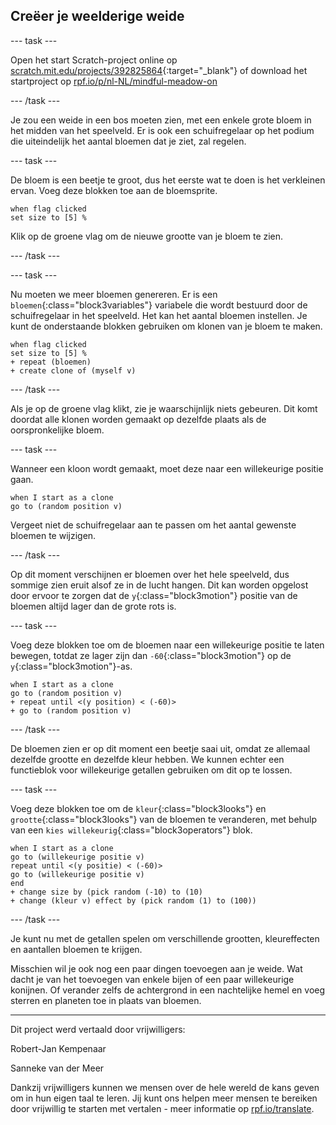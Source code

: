 ## Creëer je weelderige weide

--- task ---

Open het start Scratch-project online op [scratch.mit.edu/projects/392825864](https://scratch.mit.edu/projects/392825864){:target="_blank"} of download het startproject op [rpf.io/p/nl-NL/mindful-meadow-on](https://rpf.io/p/nl-NL/mindful-meadow-go)

--- /task ---

Je zou een weide in een bos moeten zien, met een enkele grote bloem in het midden van het speelveld. Er is ook een schuifregelaar op het podium die uiteindelijk het aantal bloemen dat je ziet, zal regelen.

--- task ---

De bloem is een beetje te groot, dus het eerste wat te doen is het verkleinen ervan. Voeg deze blokken toe aan de bloemsprite.

```blocks3
when flag clicked
set size to [5] %
```

Klik op de groene vlag om de nieuwe grootte van je bloem te zien.

--- /task ---

--- task ---

Nu moeten we meer bloemen genereren. Er is een `bloemen`{:class="block3variables"} variabele die wordt bestuurd door de schuifregelaar in het speelveld. Het kan het aantal bloemen instellen. Je kunt de onderstaande blokken gebruiken om klonen van je bloem te maken.

```blocks3
when flag clicked
set size to [5] %
+ repeat (bloemen)
+ create clone of (myself v)
```

--- /task ---

Als je op de groene vlag klikt, zie je waarschijnlijk niets gebeuren. Dit komt doordat alle klonen worden gemaakt op dezelfde plaats als de oorspronkelijke bloem.

--- task ---

Wanneer een kloon wordt gemaakt, moet deze naar een willekeurige positie gaan.

```blocks3
when I start as a clone
go to (random position v)
```

Vergeet niet de schuifregelaar aan te passen om het aantal gewenste bloemen te wijzigen.

--- /task ---

Op dit moment verschijnen er bloemen over het hele speelveld, dus sommige zien eruit alsof ze in de lucht hangen. Dit kan worden opgelost door ervoor te zorgen dat de `y`{:class="block3motion"} positie van de bloemen altijd lager dan de grote rots is.

--- task ---

Voeg deze blokken toe om de bloemen naar een willekeurige positie te laten bewegen, totdat ze lager zijn dan `-60`{:class="block3motion"} op de `y`{:class="block3motion"}-as.

```blocks3
when I start as a clone
go to (random position v)
+ repeat until <(y position) < (-60)>
+ go to (random position v)
```

--- /task ---

De bloemen zien er op dit moment een beetje saai uit, omdat ze allemaal dezelfde grootte en dezelfde kleur hebben. We kunnen echter een functieblok voor willekeurige getallen gebruiken om dit op te lossen.

--- task ---

Voeg deze blokken toe om de `kleur`{:class="block3looks"} en `grootte`{:class="block3looks"} van de bloemen te veranderen, met behulp van een `kies willekeurig`{:class="block3operators"} blok.

```blocks3
when I start as a clone
go to (willekeurige positie v)
repeat until <(y positie) < (-60)>
go to (willekeurige positie v)
end
+ change size by (pick random (-10) to (10)
+ change (kleur v) effect by (pick random (1) to (100))
```

--- /task ---

Je kunt nu met de getallen spelen om verschillende grootten, kleureffecten en aantallen bloemen te krijgen.

Misschien wil je ook nog een paar dingen toevoegen aan je weide. Wat dacht je van het toevoegen van enkele bijen of een paar willekeurige konijnen. Of verander zelfs de achtergrond in een nachtelijke hemel en voeg sterren en planeten toe in plaats van bloemen.


***
Dit project werd vertaald door vrijwilligers:

Robert-Jan Kempenaar

Sanneke van der Meer

Dankzij vrijwilligers kunnen we mensen over de hele wereld de kans geven om in hun eigen taal te leren. Jij kunt ons helpen meer mensen te bereiken door vrijwillig te starten met vertalen - meer informatie op [rpf.io/translate](https://rpf.io/translate).


